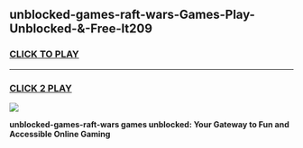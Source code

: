 
## unblocked-games-raft-wars-Games-Play-Unblocked-&-Free-lt209
<h3>
<a href="https://premium76.site?title=unblocked-games-raft-wars&ref=24A">CLICK TO PLAY</a></h3>
<hr>

<h3>
<a href="https://premium76.site?title=unblocked-games-raft-wars&ref=24A">CLICK 2 PLAY</a>
  
</h3>

<a href="https://premium76.site?title=unblocked-games-raft-wars&ref=24A"><img src="https://clearcache.store/games.png"></a>


**unblocked-games-raft-wars games unblocked: Your Gateway to Fun and Accessible Online Gaming**
